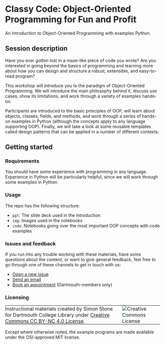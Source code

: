 # Classy Code: Object-Oriented Programming for Fun and Profit

An introduction to Object-Oriented Programming with examples Python.

## Session description
Have you ever gotten lost in a maze-like piece of code you wrote? Are you interested in going beyond the basics of programming and learning more about how you can design and structure a robust, extensible, and easy-to-read program?

This workshop will introduce you to the paradigm of Object-Oriented Programming. We will introduce the main philosophy behind it, discuss use cases, show its limitations, and work through a variety of examples hands-on.

Participants are introduced to the basic principles of OOP, will learn about objects, classes, fields, and methods, and work through a series of hands-on examples in Python (although the concepts apply to any language supporting OOP). Finally, we will take a look at some reusable templates called design patterns that can be applied in a number of different contexts.

## Getting started

### Requirements
You should have some experience with programming in any language. Experience in Python will be particularly helpful, since we will work through some examples in Python.

### Usage
The repo has the following structure:
- `ppt`: The slide deck used in the introduction
- `img`: Images used in the notebooks
- `code`: Notebooks going over the most important OOP concepts with code examples

### Issues and feedback
If you run into any trouble working with these materials, have some questions about the content, or want to give general feedback, feel free to go through one of these channels to get in touch with us:
- [Open a new issue](https://git.dartmouth.edu/lib-digital-strategies/RDS/workshops/infrastructure/classy-code/-/issues)
- [Send an email](mailto:simon.stone@dartmouth.edu)
- [Book an appointment](https://dartgo.org/meetwithsimon) (Dartmouth-members only)


### Licensing
<table>
<tbody>
  <tr>
    <td style="padding:0px;border-width:0px;vertical-align:center">
    Instructional materials created by Simon Stone for Dartmouth College Library under <a href="https://creativecommons.org/licenses/by/4.0/">Creative Commons CC BY-NC 4.0 License</a>.
    </td>
    <td style="padding:0 0 0 1em;border-width:0px;vertical-align:center"><img alt="Creative Commons License" src="https://i.creativecommons.org/l/by/4.0/88x31.png"/></td>
  </tr>
</tbody>
</table>

Except where otherwise noted, the example programs are made available under the OSI-approved MIT license.